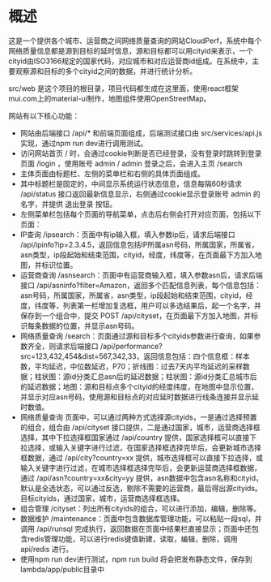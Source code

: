 
# 概述

这是一个提供各个城市、运营商之间网络质量查询的网站CloudPerf，系统中每个网络质量信息都是源到目标的延时信息，源和目标都可以用cityid来表示，一个cityid由ISO3166规定的国家代码，对应城市和对应运营商id组成。在系统中，主要观察源和目标的多个cityid之间的数据，并进行统计分析。

src/web 是这个项目的根目录，项目代码都生成在这里面，使用react框架mui.com上的material-ui制作，地图组件使用OpenStreetMap。

网站有以下核心功能：

* 网站由后端接口 /api/* 和前端页面组成，后端测试接口由 src/services/api.js 实现，通过npm run dev进行调用测试。
* 访问网站首页 / 时，会通过cookie判断是否已经登录，没有登录时跳转到登录页面 /login ，使用账号 admin / admin 登录之后，会进入主页 /search
* 主体页面由标题栏、左侧的菜单栏和右侧的具体页面组成。
* 其中标题栏是固定的，中间显示系统运行状态信息，信息每隔60秒请求 /api/status 接口返回最新信息显示，右侧通过cookie显示登录账号 admin 的名字，并提供 退出登录 按钮。
* 左侧菜单栏包括每个页面的导航菜单，点击后右侧会打开对应页面，包括以下页面：
 * IP查询 /ipsearch：页面中有ip输入框，填入参数ip后，请求后端接口 /api/ipinfo?ip=2.3.4.5，返回信息包括IP所属asn号码，所属国家，所属省，asn类型，ip段起始和结束范围，cityid，经度，纬度等，在页面最下方加入地图，并标识位置。
 * 运营商查询 /asnsearch：页面中有运营商输入框，填入参数asn后，请求后端接口 /api/asninfo?filter=Amazon，返回多个匹配信息列表，每个信息包括：asn号码，所属国家，所属省，asn类型，ip段起始和结束范围，cityid，经度，纬度等，列表第一栏增加复选框，用户可以多选结果后，起一个名字，并保存到一个组合中，提交 POST /api/cityset，在页面最下方加入地图，并标识每条数据的位置，并显示asn号码。
 * 网络质量查询 /search：页面通过源和目标多个cityids参数进行查询，如果参数齐全，则请求后端接口 /api/performance?src=123,432,454&dist=567,342,33，返回信息包括：四个信息框：样本数，平均延迟，中位数延迟，P70；折线图：过去7天内平均延迟的采样数据；柱状图：源id分类汇总asn后的延迟数据；柱状图：源id分类汇总城市后的延迟数据；地图：源和目标点多个cityid的经度纬度，在地图中显示位置，并显示对应asn号码，使用源和目标点的对应延时数据进行线条连接并显示延时数值。
 * 网络质量查询 页面中，可以通过两种方式选择源cityids，一是通过选择预置的组合，组合由 /api/cityset 接口提供，二是通过国家，城市，运营商选择框选择，其中下拉选择框国家通过 /api/country 提供，国家选择框可以直接下拉选择，或输入关键字进行过滤，在国家选择框选择完毕后，会更新城市选择框数据，通过 /api/city?country=xx 提供，城市选择框可以直接下拉选择，或输入关键字进行过滤，在城市选择框选择完毕后，会更新运营商选择框数据，通过 /api/asn?country=xx&city=yy 提供，asn数据中包含asn名称和cityid，默认是全选状态，可以通过反选，剔除不需要的运营商，最后得出源cityids。目标cityids，通过国家，城市，运营商选择框选择。
 * 组合管理 /cityset：列出所有cityids的组合，可以进行添加，编辑，删除等。
 * 数据维护 /maintenance：页面中包含数据库管理功能，可以粘贴一段sql，并调用 /api/runsql 完成执行，返回数据在页面中结果栏直接显示；页面中还包含redis管理功能，可以进行redis键值新建，读取，编辑，删除，调用api/redis 进行。
 * 使用npm run dev进行测试，npm run build 将会把发布静态文件，保存到 lambda/app/public目录中
